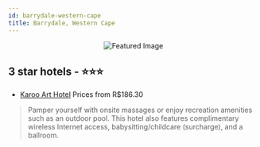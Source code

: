 ```yaml
---
id: barrydale-western-cape
title: Barrydale, Western Cape
---
```


<center><img src="https://i.travelapi.com/hotels/11000000/10020000/10010900/10010850/ab561b00_z.jpg" alt="Featured Image" /></center>


##  3 star hotels - ⭐️⭐️⭐️

-    [Karoo Art Hotel](https://us.hurb.com/hotels/barrydale/karoo-art-hotel-JNP-JP585660?cmp=18055) Prices from R$186.30
   > Pamper yourself with onsite massages or enjoy recreation amenities such as an outdoor pool. This hotel also features complimentary wireless Internet access, babysitting/childcare (surcharge), and a ballroom.
